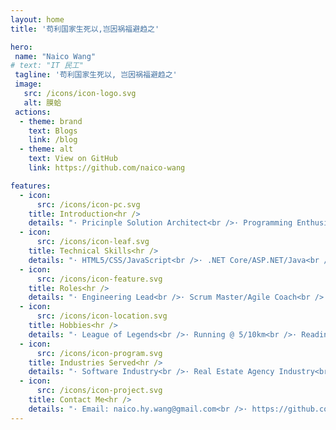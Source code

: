 ```yaml
---
layout: home
title: '苟利国家生死以,岂因祸福避趋之'

hero:
 name: "Naico Wang"
# text: "IT 民工"
 tagline: '苟利国家生死以, 岂因祸福避趋之'
 image:
   src: /icons/icon-logo.svg
   alt: 膜蛤
 actions:
  - theme: brand
    text: Blogs
    link: /blog
  - theme: alt
    text: View on GitHub
    link: https://github.com/naico-wang

features:
  - icon:
      src: /icons/icon-pc.svg
    title: Introduction<hr />
    details: "· Pricinple Solution Architect<br />· Programming Enthusiast<br />· Bon Vivant<br />· Residing in Shanghai, China<br />"
  - icon:
      src: /icons/icon-leaf.svg
    title: Technical Skills<hr />
    details: "· HTML5/CSS/JavaScript<br />· .NET Core/ASP.NET/Java<br />· React/Vue/Nodejs<br />· WeChat/Ali/TikTok MiniPrograms<br />"
  - icon:
      src: /icons/icon-feature.svg
    title: Roles<hr />
    details: "· Engineering Lead<br />· Scrum Master/Agile Coach<br />· Project Management<br />· System Design and Architect<br />"
  - icon:
      src: /icons/icon-location.svg
    title: Hobbies<hr />
    details: "· League of Legends<br />· Running @ 5/10km<br />· Reading and Learning<br />· Electronics enthusiasts<br />"
  - icon:
      src: /icons/icon-program.svg
    title: Industries Served<hr />
    details: "· Software Industry<br />· Real Estate Agency Industry<br />· Insurance & Investment<br />· Luxury E-commerce<br />"
  - icon:
      src: /icons/icon-project.svg
    title: Contact Me<hr />
    details: "· Email: naico.hy.wang@gmail.com<br />· https://github.com/naico-wang<br />· https://www.linkedin.com/in/naico-hongyu-wang-49554891/<br />"
---
```

